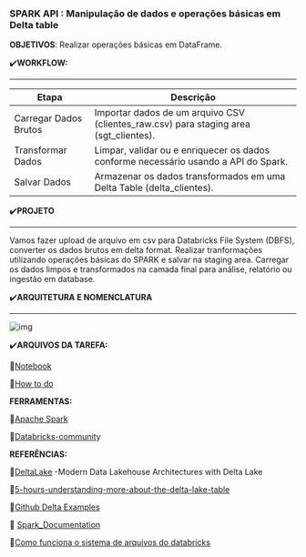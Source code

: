 <h3>SPARK API : Manipulação de dados e operações básicas em Delta table</h3>

**OBJETIVOS**: Realizar operações básicas em DataFrame.





:heavy_check_mark:**WORKFLOW:**

----------------------------



<table>
  <thead>
    <tr>
      <th>Etapa</th>
      <th>Descrição</th>
    </tr>
  </thead>
  <tbody>
    <tr>
      <td>Carregar Dados Brutos</td>
      <td>Importar dados de um arquivo CSV (clientes_raw.csv) para staging area (sgt_clientes).</td>
    </tr>
    <tr>
      <td>Transformar Dados</td>
      <td>Limpar, validar ou e enriquecer os dados conforme necessário usando a API do Spark.</td>
    </tr>
    <tr>
      <td>Salvar Dados</td>
      <td>Armazenar os dados transformados em uma Delta Table (delta_clientes).</td>
    </tr>
  </tbody>
</table>



:heavy_check_mark:**PROJETO**

----------------------------------------------------------



Vamos fazer upload de arquivo em csv para Databricks File System (DBFS), converter os dados brutos em delta format. Realizar tranformações utilizando operações básicas do SPARK e salvar na staging area. Carregar os dados limpos e transformados na camada final para análise, relatório ou ingestão em database.



:heavy_check_mark:**ARQUITETURA E NOMENCLATURA**


--------------------------

![img](https://lh7-rt.googleusercontent.com/docsz/AD_4nXdb6X3QmmbC-V3gupmiW0KJYSfxMqmGo-K8RrKdsKjESzlNf5ZrqreEtBb9N6CTxjRDaUK90S9Sa1xKOaIwbMekmaYtz1ipa0lMoGq6YdJ3o69PsT3xScQtu1f6cR3WDj9MHvD5aA9o1FAC-jJudT4pbmGK?key=CuBAMnRiidRX8nJElFVlpA)



:heavy_check_mark:**​ARQUIVOS DA TAREFA:**

:pushpin:[Notebook](https://github.com/RegiMaria/SPARK_API_operacoes_basicas/blob/main/notebook/delta_clientes.ipynb)

:pushpin:[How to do](https://github.com/RegiMaria/SPARK_API_operacoes_basicas/blob/main/How_to_do.md)​



**FERRAMENTAS:**

:pushpin:[Apache Spark](https://spark.apache.org/docs/latest/sql-ref-functions-builtin.html)

:pushpin:[Databricks-communit](https://community.cloud.databricks.com/?o=3957069414199263)y 



**REFERÊNCIAS:**

:pushpin:[DeltaLake](https://www.databricks.com/sites/default/files/2023-10/oreilly-delta-lake_-up-and-running.pdf) -Modern Data Lakehouse Architectures with Delta Lake

:pushpin:[5-hours-understanding-more-about-the-delta-lake-table](https://blog.det.life/i-spent-5-hours-understanding-more-about-the-delta-lake-table-format-b8516c5091eb)

:pushpin:[Github Delta Examples](https://github.com/delta-io/delta-examples/tree/master/notebooks/pyspark)

:pushpin: [Spark_Documentation](https://spark.apache.org/docs/3.1.1/api/python/reference/pyspark.sql.html#dataframe-apis)

:pushpin:[Como funciona o sistema de arquivos do databricks](https://docs.databricks.com/pt/dbfs/index.html)
